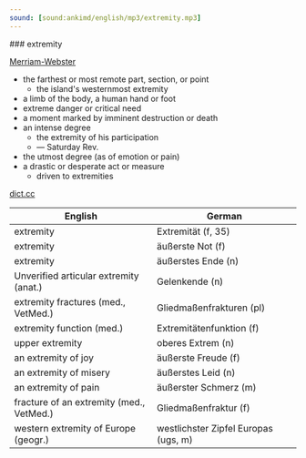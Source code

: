 ```yaml
---
sound: [sound:ankimd/english/mp3/extremity.mp3]
---
```


\### extremity

[Merriam-Webster](https://www.merriam-webster.com/dictionary/extremity)

- the farthest or most remote part, section, or point
    - the island's westernmost extremity
- a limb of the body, a human hand or foot
- extreme danger or critical need
- a moment marked by imminent destruction or death
- an intense degree
    - the extremity of his participation
    - — Saturday Rev.
- the utmost degree (as of emotion or pain)
- a drastic or desperate act or measure
    - driven to extremities

[dict.cc](https://www.dict.cc/extremity)

| English        | German       |
| -------------- | ------------ |
| extremity | Extremität (f, 35) |
| extremity | äußerste Not (f) |
| extremity | äußerstes Ende (n) |
| Unverified articular extremity (anat.) | Gelenkende (n) |
| extremity fractures (med., VetMed.) | Gliedmaßenfrakturen (pl) |
| extremity function (med.) | Extremitätenfunktion (f) |
| upper extremity | oberes Extrem (n) |
| an extremity of joy | äußerste Freude (f) |
| an extremity of misery | äußerstes Leid (n) |
| an extremity of pain | äußerster Schmerz (m) |
| fracture of an extremity (med., VetMed.) | Gliedmaßenfraktur (f) |
| western extremity of Europe (geogr.) | westlichster Zipfel Europas (ugs, m) |
